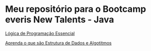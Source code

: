 # Meu repositório para o Bootcamp everis New Talents - Java

[Lógica de Programação Essencial](https://github.com/claudinhamello/bootcamp-dio-everis.git)

[Aprenda o que são Estrutura de Dados e Algotitmos](https://github.com/claudinhamello/bootcamp-dio-everis.git)

